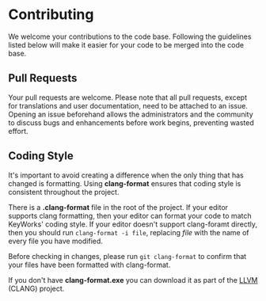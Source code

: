 # Contributing

We welcome your contributions to the code base. Following the guidelines listed below will make it easier for your code to be merged into the code base.

## Pull Requests

Your pull requests are welcome. Please note that all pull requests, except for translations and user documentation, need to be attached to an issue. Opening an issue beforehand allows the administrators and the community to discuss bugs and enhancements before work begins, preventing wasted effort.

## Coding Style

It's important to avoid creating a difference when the only thing that has changed is formatting. Using **clang-format** ensures that coding style is consistent throughout the project.

There is a **.clang-format** file in the root of the project. If your editor supports clang formatting, then your editor can format your code to match KeyWorks' coding style. If your editor doesn't support clang-foramt directly, then you should run `clang-format -i file`, replacing _file_ with the name of every file you have modified.

Before checking in changes, please run `git clang-format` to confirm that your files have been formatted with clang-format.

If you don't have **clang-format.exe** you can download it as part of the [LLVM](http://releases.llvm.org/download.html) (CLANG) project.
